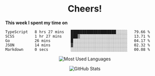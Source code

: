 <h1 align="center">Cheers!</h1>

**This week I spent my time on**
<!--START_SECTION:waka-->

```text
TypeScript   8 hrs 27 mins   ████████████████████░░░░░   79.66 %
SCSS         1 hr 27 mins    ███▒░░░░░░░░░░░░░░░░░░░░░   13.71 %
Go           26 mins         █░░░░░░░░░░░░░░░░░░░░░░░░   04.17 %
JSON         14 mins         ▓░░░░░░░░░░░░░░░░░░░░░░░░   02.32 %
Markdown     0 secs          ░░░░░░░░░░░░░░░░░░░░░░░░░   00.08 %
```

<!--END_SECTION:waka-->

<p align="center"><img src="https://github-readme-stats.vercel.app/api/top-langs/?username=thnkrn&layout=compact&hide=html&theme=tokyonight" alt="Most Used Languages" /></p>

<p align="center"><img src="https://github-readme-stats.vercel.app/api?username=thnkrn&show_icons=true&count_private=true&theme=tokyonight" alt="GitHub Stats" /></p>

<!-- <p align="center"><a href="https://wakatime.com"><img src="https://wakatime.com/share/@thnkrn/40092326-d1bd-471b-89da-9a7c63939402.png" /></p>
 -->
